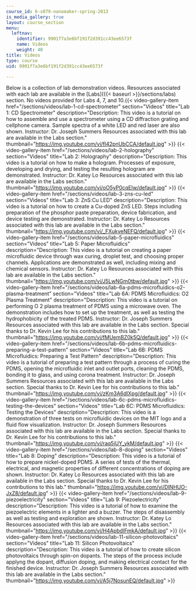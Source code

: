 ```yaml
---
course_id: 6-s079-nanomaker-spring-2013
is_media_gallery: true
layout: course_section
menu:
  leftnav:
    identifier: 9901f7a3e6bf191f2d391cc43ee6573f
    name: Videos
    weight: 40
title: Videos
type: course
uid: 9901f7a3e6bf191f2d391cc43ee6573f

---
```


Below is a collection of lab demonstration videos. Resources associated with each lab are available in the [Labs]({{< baseurl >}}/sections/labs) section. No videos provided for Labs 4, 7, and 10.{{< video-gallery-item href="/sections/videos/lab-1-cd-spectrometer" section="Videos" title="Lab 1: CD Spectrometer" description="Description: This video is a tutorial on how to assemble and use a spectrometer using a CD diffraction grating and cellphone camera. Sample spectra of a white LED and red laser are also shown. Instructor: Dr. Joseph Summers Resources associated with this lab are available in the Labs section." thumbnail="https://img.youtube.com/vi/fl42pnUbCCA/default.jpg" >}} {{< video-gallery-item href="/sections/videos/lab-2-holography" section="Videos" title="Lab 2: Holography" description="Description: This video is a tutorial on how to make a hologram. Processes of exposure, developing and drying, and testing the resulting hologram are demonstrated. Instructor: Dr. Katey Lo Resources associated with this lab are available in the Labs section." thumbnail="https://img.youtube.com/vi/oO5yP0cqEIw/default.jpg" >}} {{< video-gallery-item href="/sections/videos/lab-3-zns-cu-led" section="Videos" title="Lab 3: ZnS:Cu LED" description="Description: This video is a tutorial on how to create a Cu-doped ZnS LED. Steps including preparation of the phosphor paste preparation, device fabrication, and device testing are demonstrated. Instructor: Dr. Katey Lo Resources associated with this lab are available in the Labs section." thumbnail="https://img.youtube.com/vi/_FXukyeNEFQ/default.jpg" >}} {{< video-gallery-item href="/sections/videos/lab-5-paper-microfluidics" section="Videos" title="Lab 5: Paper Microfluidics" description="Description: This video is a tutorial on creating a paper microfluidic device through wax curing, droplet test, and choosing proper channels. Applications are demonstrated as well, including mixing and chemical sensors. Instructor: Dr. Katey Lo Resources associated with this lab are available in the Labs section." thumbnail="https://img.youtube.com/vi/J5LwNGm0tbw/default.jpg" >}} {{< video-gallery-item href="/sections/videos/lab-6a-pdms-microfluidics-o2-plasma-treatment" section="Videos" title="Lab 6A: PDMS Microfluidics: O2 Plasma Treatment" description="Description: This video is a tutorial on performing O 2 plasma treatment of PDMS using a microwave oven. The demonstration includes how to set up the treatment, as well as testing the hydrophobicity of the treated PDMS. Instructor: Dr. Joseph Summers Resources associated with this lab are available in the Labs section. Special thanks to Dr. Kevin Lee for his contributions to this lab." thumbnail="https://img.youtube.com/vi/fMUemBZ0k5Q/default.jpg" >}} {{< video-gallery-item href="/sections/videos/lab-6b-pdms-microfluidics-preparing-a-test-pattern" section="Videos" title="Lab 6B: PDMS Microfluidics: Preparing a Test Pattern" description="Description: This video is a tutorial of preparing a test pattern through a process of curing the PDMS, opening the microfluidic inlet and outlet ports, cleaning the PDMS, bonding it to glass, and using corona treatment. Instructor: Dr. Joseph Summers Resources associated with this lab are available in the Labs section. Special thanks to Dr. Kevin Lee for his contributions to this lab." thumbnail="https://img.youtube.com/vi/zKm3A6dIXpg/default.jpg" >}} {{< video-gallery-item href="/sections/videos/lab-6c-pdms-microfluidics-testing-the-devices" section="Videos" title="Lab 6C: PDMS Microfluidics: Testing the Devices" description="Description: This video is a demonstration of three tests on microfluidic devices on the MIT logo and a fluid flow visualization. Instructor: Dr. Joseph Summers Resources associated with this lab are available in the Labs section. Special thanks to Dr. Kevin Lee for his contributions to this lab." thumbnail="https://img.youtube.com/vi/raq5iUY_ykM/default.jpg" >}} {{< video-gallery-item href="/sections/videos/lab-8-doping" section="Videos" title="Lab 8: Doping" description="Description: This video is a tutorial of how to prepare nickel-doped PDMS. A series of tests of the thermal, electrical, and  magnetic properties of different concentrations of doping are shown. Instructor: Dr. Katey Lo Resources associated with this lab are available in the Labs section. Special thanks to Dr. Kevin Lee for his contributions to this lab." thumbnail="https://img.youtube.com/vi/DINHUO-JxZ8/default.jpg" >}} {{< video-gallery-item href="/sections/videos/lab-9-piezoelectricity" section="Videos" title="Lab 9: Piezoelectricity" description="Description: This video is a tutorial of how to examine the piezoelectric elements in a lighter and a buzzer. The steps of disassembly as well as testing and exploration are shown. Instructor: Dr. Katey Lo Resources associated with this lab are available in the Labs section." thumbnail="https://img.youtube.com/vi/H4ApbdIFmkA/default.jpg" >}} {{< video-gallery-item href="/sections/videos/lab-11-silicon-photovoltaics" section="Videos" title="Lab 11: Silicon Photovoltaics" description="Description: This video is a tutorial of how to create silicon photovoltaics through spin-on dopants. The steps of the process include applyng the dopant, diffusion doping, and making electrical contact for the finished device. Instructor: Dr. Joseph Summers Resources associated with this lab are available in the Labs section." thumbnail="https://img.youtube.com/vi/A5j7NosunEQ/default.jpg" >}}